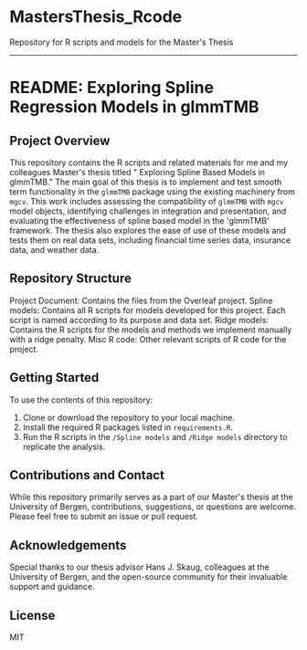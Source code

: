 # MastersThesis_Rcode
Repository for R scripts and models for the Master's Thesis

---

# README: Exploring Spline Regression Models in glmmTMB

## Project Overview

This repository contains the R scripts and related materials for me and my colleagues Master's thesis titled " Exploring Spline Based Models in glmmTMB." The main goal of this thesis is to implement and test smooth term functionality in the `glmmTMB` package using the existing machinery from `mgcv`. This work includes assessing the compatibility of `glmmTMB` with `mgcv` model objects, identifying challenges in integration and presentation, and evaluating the effectiveness of spline based model in the 'glmmTMB' framework. The thesis also explores the ease of use of these models and tests them on real data sets, including financial time series data, insurance data, and weather data.

## Repository Structure

Project Document: Contains the files from the Overleaf project. 
Spline models: Contains all R scripts for models developed for this project. Each script is named according to its purpose and data set.
Ridge models: Contains the R scripts for the models and methods we implement manually with a ridge penalty.
Misc R code: Other relevant scripts of R code for the project.

## Getting Started

To use the contents of this repository:
1. Clone or download the repository to your local machine.
2. Install the required R packages listed in `requirements.R`.
3. Run the R scripts in the `/Spline models` and `/Ridge models` directory to replicate the analysis.

## Contributions and Contact

While this repository primarily serves as a part of our Master's thesis at the University of Bergen, contributions, suggestions, or questions are welcome. Please feel free to submit an issue or pull request.

## Acknowledgements

Special thanks to our thesis advisor Hans J. Skaug, colleagues at the University of Bergen, and the open-source community for their invaluable support and guidance.

## License

MIT

